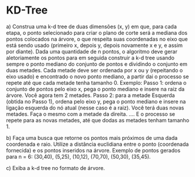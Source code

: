 # KD-Tree

a) Construa uma k-d tree de duas dimensões (x, y) em que, para cada etapa, o ponto
selecionado para criar o plano de corte será a mediana dos pontos colocados na árvore, o
que respeita suas coordenadas no eixo que está sendo usado (primeiro x, depois y, depois
novamente x e y, e assim por diante). Dada uma quantidade de n pontos, o algoritmo deve
gerar aletoriamente os pontos para em seguida construir a k-d tree usando sempre o ponto
mediano do conjunto de pontos e dividindo o conjunto em duas metades. Cada metade
deve ser ordenada por x ou y (repeitando o eixo usado) e encontrado o novo ponto mediano,
a partir dai o processo se repete até que cada metade tenha tamanho 0. Exemplo:
Passo 1: ordena o conjunto de pontos pelo eixo x, pega o ponto mediano e insere na raiz da
árvore. Você agora tem 2 metades.
Passo 2: para a metade Esquerda (obtida no Passo 1), ordena pelo eixo y, pega o ponto
mediano e insere na ligação esquerda do nó atual (nesse caso é a raiz). Você terá duas
novas metades. Faça o mesmo com a metade da direita.
.... E o processo se repete para as novas metades, até que dodas as metades tenham
tamanho 1.

b) Faça uma busca que retorne os pontos mais próximos de uma dada coordenada e raio.
Utilize a distância euclidiana entre o ponto (coordenada fornecida) e os pontos inseridos na
árvore.
Exemplo de pontos gerados para n = 6: (30,40), (5,25), (10,12), (70,70), (50,30), (35,45).

c) Exiba a k-d tree no formato de árvore.
